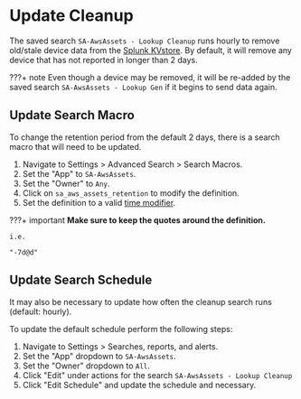 # Update Cleanup

The saved search `SA-AwsAssets - Lookup Cleanup` runs hourly to remove old/stale device data from the [Splunk KVstore](https://docs.splunk.com/Splexicon:Appkeyvaluestore). By default, it will remove any device that has not reported in longer than 2 days.

???+ note
    Even though a device may be removed, it will be re-added by the saved search `SA-AwsAssets - Lookup Gen` if it begins to send data again.

## Update Search Macro

To change the retention period from the default 2 days, there is a search macro that will need to be updated.

1. Navigate to Settings > Advanced Search > Search Macros.
1. Set the "App" to `SA-AwsAssets`.
1. Set the "Owner" to `Any`.
1. Click on `sa_aws_assets_retention` to modify the definition.
1. Set the definition to a valid [time modifier](https://docs.splunk.com/Documentation/Splunk/latest/SearchReference/SearchTimeModifiers#How_to_specify_relative_time_modifiers).

???+ important
    __Make sure to keep the quotes around the definition.__

    i.e.

    "-7d@d"

## Update Search Schedule

It may also be necessary to update how often the cleanup search runs (default: hourly).

To update the default schedule perform the following steps:

1. Navigate to Settings > Searches, reports, and alerts.
1. Set the "App" dropdown to `SA-AwsAssets`.
1. Set the "Owner" dropdown to `All`.
1. Click "Edit" under actions for the search `SA-AwsAssets - Lookup Cleanup`
1. Click "Edit Schedule" and update the schedule and necessary.
